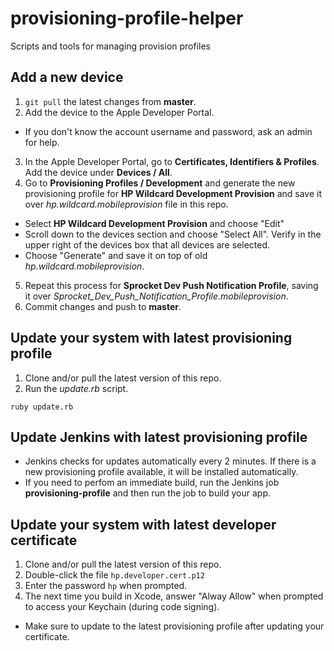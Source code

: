# provisioning-profile-helper

Scripts and tools for managing provision profiles

## Add a new device

1. `git pull` the latest changes from __master__.
2. Add the device to the Apple Developer Portal.
  * If you don't know the account username and password, ask an admin for help.
3. In the Apple Developer Portal, go to __Certificates, Identifiers & Profiles__. Add the device under __Devices / All__.
4. Go to __Provisioning Profiles / Development__ and generate the new provisioning profile for __HP Wildcard Development Provision__  and save it over _hp.wildcard.mobileprovision_ file in this repo.
  * Select __HP Wildcard Development Provision__ and choose "Edit"
  * Scroll down to the devices section and choose "Select All". Verify in the upper right of the devices box that all devices are selected.
  * Choose "Generate" and save it on top of old _hp.wildcard.mobileprovision_.
5. Repeat this process for __Sprocket Dev Push Notification Profile__, saving it over _Sprocket\_Dev\_Push\_Notification\_Profile.mobileprovision_.
6. Commit changes and push to __master__.


## Update your system with latest provisioning profile

1. Clone and/or pull the latest version of this repo.
2. Run the _update.rb_ script.

  `ruby update.rb`

## Update Jenkins with latest provisioning profile

* Jenkins checks for updates automatically every 2 minutes. If there is a new provisioning profile available, it will be installed automatically.
* If you need to perfom an immediate build, run the Jenkins job __provisioning-profile__ and then run the job to build your app.

## Update your system with latest developer certificate

1. Clone and/or pull the latest version of this repo.
2. Double-click the file `hp.developer.cert.p12`
3. Enter the password `hp` when prompted.
4. The next time you build in Xcode, answer "Alway Allow" when prompted to access your Keychain (during code signing).

* Make sure to update to the latest provisioning profile after updating your certificate.
